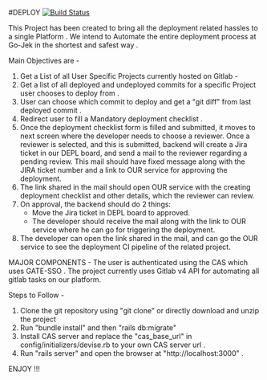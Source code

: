 #DEPLOY [![Build Status](https://travis-ci.com/ritik02/Deploy.svg?branch=master)](https://travis-ci.com/ritik02/Deploy)

This Project has been created to bring all the deployment related hassles to a single Platform . We intend to Automate the entire deployment process at Go-Jek in the shortest and safest way .

Main Objectives are -

1) Get a List of all User Specific Projects currently hosted on Gitlab -
2) Get a list of all deployed and undeployed commits for a specific Project user chooses to deploy from .
3) User can choose which commit to deploy and get a "git diff" from last deployed commit .
4) Redirect user to fill a Mandatory deployment checklist .
5) Once the deployment checklist form is filled and submitted, it moves to next screen where the developer needs to choose a reviewer. Once a reviewer is selected, and this is submitted, backend will create a Jira ticket in our DEPL board, and send a mail to the reviewer regarding a pending review. This mail should have fixed message along with the JIRA ticket number and a link to OUR service for approving the deployment.
6) The link shared in the mail should open OUR service with the creating deployment checklist and other details, which the reviewer can review.
7) On approval, the backend should do 2 things:
    *  Move the Jira ticket in DEPL board to approved.
    * The developer should receive the mail along with the link to OUR service  where he can go for triggering the deployment.
8) The developer can open the link shared in the mail, and can go the OUR service to see the deployment CI pipeline of the related project.

MAJOR COMPONENTS -
The user is authenticated using the CAS which uses GATE-SSO .
The project currently uses Gitlab v4 API for automating all gitlab tasks on our platform.

Steps to Follow -

1) Clone the git repository using "git clone" or directly download and unzip the project
2) Run "bundle install" and then "rails db:migrate"
3) Install CAS server and replace the "cas_base_url" in config/initializers/devise.rb to your own CAS server url .
4) Run "rails server" and open the browser at "http://localhost:3000" .


ENJOY !!!
